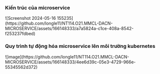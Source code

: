 <h3>Kiến trúc của microservice</h3>
![Screenshot 2024-05-16 155235](https://github.com/longle11/NT114.O21.MMCL-DACN-MICROSERVICE/assets/166148333/a7a5824a-c1ce-408a-8542-f253237fdbed)
<h3>Quy trình tự động hóa microservice lên môi trường kubernetes</h3>
![image](https://github.com/longle11/NT114.O21.MMCL-DACN-MICROSERVICE/assets/166148333/4ee6d39c-05e3-4729-966e-55345562d372)
